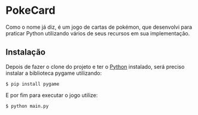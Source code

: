 PokeCard 
=========

Como o nome já diz, é um jogo de cartas de pokémon, que desenvolvi para praticar Python utilizando vários de seus recursos em sua implementação.

Instalação
------------

Depois de fazer o clone do projeto e ter o [Python] instalado, será preciso instalar a biblioteca pygame utilizando:

    $ pip install pygame
 
E por fim para executar o jogo utilize:

    $ python main.py
    
[python]: https://www.python.org/

